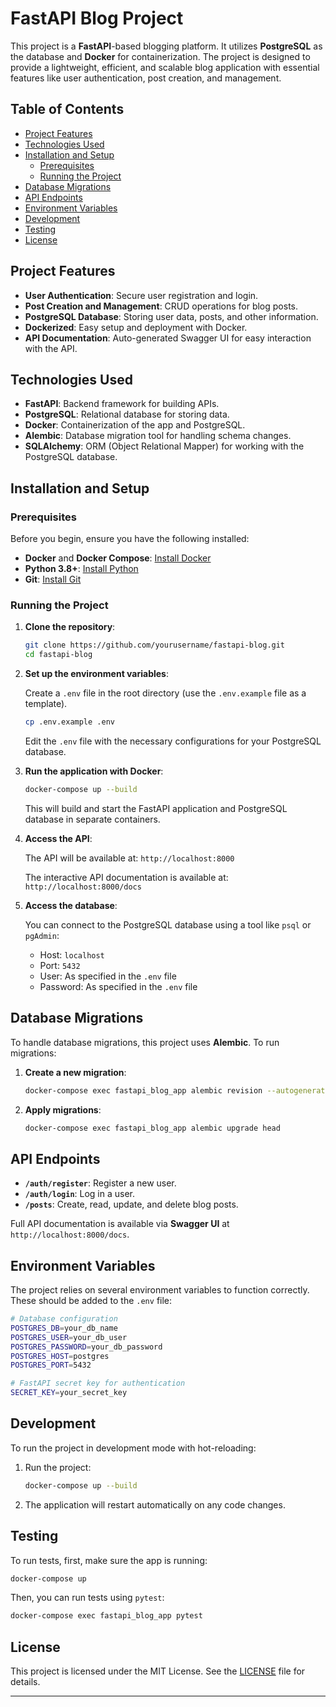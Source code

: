 # FastAPI Blog Project

This project is a **FastAPI**-based blogging platform. It utilizes **PostgreSQL** as the database and **Docker** for containerization. The project is designed to provide a lightweight, efficient, and scalable blog application with essential features like user authentication, post creation, and management.

## Table of Contents

- [Project Features](#project-features)
- [Technologies Used](#technologies-used)
- [Installation and Setup](#installation-and-setup)
  - [Prerequisites](#prerequisites)
  - [Running the Project](#running-the-project)
- [Database Migrations](#database-migrations)
- [API Endpoints](#api-endpoints)
- [Environment Variables](#environment-variables)
- [Development](#development)
- [Testing](#testing)
- [License](#license)

## Project Features

- **User Authentication**: Secure user registration and login.
- **Post Creation and Management**: CRUD operations for blog posts.
- **PostgreSQL Database**: Storing user data, posts, and other information.
- **Dockerized**: Easy setup and deployment with Docker.
- **API Documentation**: Auto-generated Swagger UI for easy interaction with the API.

## Technologies Used

- **FastAPI**: Backend framework for building APIs.
- **PostgreSQL**: Relational database for storing data.
- **Docker**: Containerization of the app and PostgreSQL.
- **Alembic**: Database migration tool for handling schema changes.
- **SQLAlchemy**: ORM (Object Relational Mapper) for working with the PostgreSQL database.

## Installation and Setup

### Prerequisites

Before you begin, ensure you have the following installed:

- **Docker** and **Docker Compose**: [Install Docker](https://docs.docker.com/get-docker/)
- **Python 3.8+**: [Install Python](https://www.python.org/downloads/)
- **Git**: [Install Git](https://git-scm.com/book/en/v2/Getting-Started-Installing-Git)

### Running the Project

1. **Clone the repository**:
    ```bash
    git clone https://github.com/yourusername/fastapi-blog.git
    cd fastapi-blog
    ```

2. **Set up the environment variables**:

   Create a `.env` file in the root directory (use the `.env.example` file as a template).

   ```bash
   cp .env.example .env
   ```

   Edit the `.env` file with the necessary configurations for your PostgreSQL database.

3. **Run the application with Docker**:
    ```bash
    docker-compose up --build
    ```

   This will build and start the FastAPI application and PostgreSQL database in separate containers.

4. **Access the API**:

   The API will be available at: `http://localhost:8000`

   The interactive API documentation is available at: `http://localhost:8000/docs`

5. **Access the database**:
   
   You can connect to the PostgreSQL database using a tool like `psql` or `pgAdmin`:
   - Host: `localhost`
   - Port: `5432`
   - User: As specified in the `.env` file
   - Password: As specified in the `.env` file

## Database Migrations

To handle database migrations, this project uses **Alembic**. To run migrations:

1. **Create a new migration**:
   ```bash
   docker-compose exec fastapi_blog_app alembic revision --autogenerate -m "message"
   ```

2. **Apply migrations**:
   ```bash
   docker-compose exec fastapi_blog_app alembic upgrade head
   ```

## API Endpoints

- **`/auth/register`**: Register a new user.
- **`/auth/login`**: Log in a user.
- **`/posts`**: Create, read, update, and delete blog posts.
  
Full API documentation is available via **Swagger UI** at `http://localhost:8000/docs`.

## Environment Variables

The project relies on several environment variables to function correctly. These should be added to the `.env` file:

```bash
# Database configuration
POSTGRES_DB=your_db_name
POSTGRES_USER=your_db_user
POSTGRES_PASSWORD=your_db_password
POSTGRES_HOST=postgres
POSTGRES_PORT=5432

# FastAPI secret key for authentication
SECRET_KEY=your_secret_key
```

## Development

To run the project in development mode with hot-reloading:

1. Run the project:
   ```bash
   docker-compose up --build
   ```

2. The application will restart automatically on any code changes.

## Testing

To run tests, first, make sure the app is running:

```bash
docker-compose up
```

Then, you can run tests using `pytest`:

```bash
docker-compose exec fastapi_blog_app pytest
```

## License

This project is licensed under the MIT License. See the [LICENSE](LICENSE) file for details.

---
